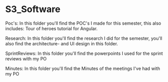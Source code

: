 # S3_Software
Poc's:
In this folder you'll find the POC's I made for this semester, this also includes: Tour of heroes tutorial for Angular.

Research:
In this folder you'll find the research I did for the semester, you'll also find the architecture- and UI design in this folder.

SprintReviews: 
In this folder you'll find the powerpoints I used for the sprint reviews with my PO

Minutes:
In this folder you'll find the Minutes of the meetings I've had with my PO